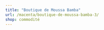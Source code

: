 ```yaml
---
title: "Boutique de Moussa Bamba"
url: /macenta/boutique-de-moussa-bamba-3/
shop: commodité
---
```

